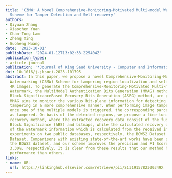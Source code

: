 ```yaml
---
title: 'C3MW: A Novel Comprehensive-Monitoring-Motivated Multi-model Watermarking
  Scheme for Tamper Detection and Self-recovery'
authors:
- Qiyuan Zhang
- Xiaochen Yuan
- Chan-Tong Lam
- Zheng Xing
- Guoheng Huang
date: '2023-10-01'
publishDate: '2024-01-12T13:02:33.225404Z'
publication_types:
- article-journal
publication: '*Journal of King Saud University - Computer and Information Sciences*'
doi: 10.1016/j.jksuci.2023.101795
abstract: In this paper, we propose a novel Comprehensive-Monitoring-Motivated Multi-model
  Watermarking (C3MW) Scheme for tampering region localization and self-recovery for
  4K images. To generate the Comprehensive-Monitoring-Motivated Multi-model (C3M)
  Watermark, the MultiModel Authentication Bits Generation (MMAG) method and the Adaptive
  Block SignificanceBased Recovery Bits Generation (ASRG) method, are proposed. The
  MMAG aims to monitor the various bit-plane information for detecting the possible
  tampering in a more comprehensive manner. When performing image tampering detection,
  once one of the multiple models is triggered, the corresponding parcel will be marked
  as tampered. On basis of the detected regions, we propose a fine-tuning-based image
  recovery method, where the extracted recovery data consist of the fused Adaptive
  Block Significance (ABS) and bitmaps, while the calculated recovery data consist
  of the watermark information which is calculated from the received image. We conduct
  experiments on two public databases, respectively, the BOWS2 Dataset and the LIU4K-v2
  Dataset. Comparisons with existing state-of-the-art works have been performed on
  the BOWS2 dataset, and our scheme improves the precision and F1 Score by 7.27% and
  3.30%, respectively. It is clear from these results that our method has a better
  performance than others.
links:
- name: URL
  url: https://linkinghub.elsevier.com/retrieve/pii/S131915782300349X
---
```

